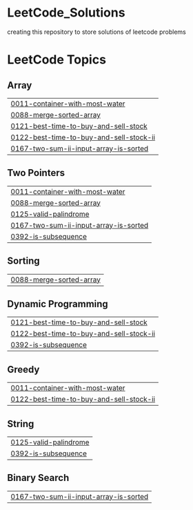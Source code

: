 # LeetCode_Solutions
creating this repository to store solutions of leetcode problems

<!---LeetCode Topics Start-->
# LeetCode Topics
## Array
|  |
| ------- |
| [0011-container-with-most-water](https://github.com/lalithadawale017/LeetCode_Solutions/tree/master/0011-container-with-most-water) |
| [0088-merge-sorted-array](https://github.com/lalithadawale017/LeetCode_Solutions/tree/master/0088-merge-sorted-array) |
| [0121-best-time-to-buy-and-sell-stock](https://github.com/lalithadawale017/LeetCode_Solutions/tree/master/0121-best-time-to-buy-and-sell-stock) |
| [0122-best-time-to-buy-and-sell-stock-ii](https://github.com/lalithadawale017/LeetCode_Solutions/tree/master/0122-best-time-to-buy-and-sell-stock-ii) |
| [0167-two-sum-ii-input-array-is-sorted](https://github.com/lalithadawale017/LeetCode_Solutions/tree/master/0167-two-sum-ii-input-array-is-sorted) |
## Two Pointers
|  |
| ------- |
| [0011-container-with-most-water](https://github.com/lalithadawale017/LeetCode_Solutions/tree/master/0011-container-with-most-water) |
| [0088-merge-sorted-array](https://github.com/lalithadawale017/LeetCode_Solutions/tree/master/0088-merge-sorted-array) |
| [0125-valid-palindrome](https://github.com/lalithadawale017/LeetCode_Solutions/tree/master/0125-valid-palindrome) |
| [0167-two-sum-ii-input-array-is-sorted](https://github.com/lalithadawale017/LeetCode_Solutions/tree/master/0167-two-sum-ii-input-array-is-sorted) |
| [0392-is-subsequence](https://github.com/lalithadawale017/LeetCode_Solutions/tree/master/0392-is-subsequence) |
## Sorting
|  |
| ------- |
| [0088-merge-sorted-array](https://github.com/lalithadawale017/LeetCode_Solutions/tree/master/0088-merge-sorted-array) |
## Dynamic Programming
|  |
| ------- |
| [0121-best-time-to-buy-and-sell-stock](https://github.com/lalithadawale017/LeetCode_Solutions/tree/master/0121-best-time-to-buy-and-sell-stock) |
| [0122-best-time-to-buy-and-sell-stock-ii](https://github.com/lalithadawale017/LeetCode_Solutions/tree/master/0122-best-time-to-buy-and-sell-stock-ii) |
| [0392-is-subsequence](https://github.com/lalithadawale017/LeetCode_Solutions/tree/master/0392-is-subsequence) |
## Greedy
|  |
| ------- |
| [0011-container-with-most-water](https://github.com/lalithadawale017/LeetCode_Solutions/tree/master/0011-container-with-most-water) |
| [0122-best-time-to-buy-and-sell-stock-ii](https://github.com/lalithadawale017/LeetCode_Solutions/tree/master/0122-best-time-to-buy-and-sell-stock-ii) |
## String
|  |
| ------- |
| [0125-valid-palindrome](https://github.com/lalithadawale017/LeetCode_Solutions/tree/master/0125-valid-palindrome) |
| [0392-is-subsequence](https://github.com/lalithadawale017/LeetCode_Solutions/tree/master/0392-is-subsequence) |
## Binary Search
|  |
| ------- |
| [0167-two-sum-ii-input-array-is-sorted](https://github.com/lalithadawale017/LeetCode_Solutions/tree/master/0167-two-sum-ii-input-array-is-sorted) |
<!---LeetCode Topics End-->
